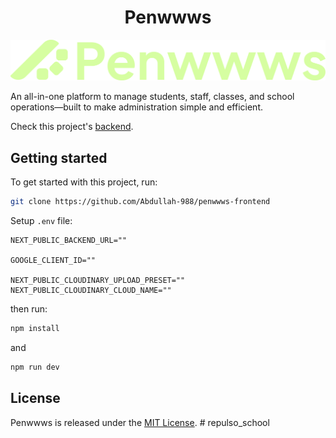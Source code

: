 <h1 align="center">Penwwws</h1>

![Logo](/public/images/penwwws-full-logo.png)

An all-in-one platform to manage students, staff, classes, and school operations—built to make administration simple and efficient.

Check this project's [backend](https://github.com/abdullah-988/penwwws-backend).

## Getting started

To get started with this project, run:

```bash
git clone https://github.com/Abdullah-988/penwwws-frontend
```

Setup `.env` file:

```
NEXT_PUBLIC_BACKEND_URL=""

GOOGLE_CLIENT_ID=""

NEXT_PUBLIC_CLOUDINARY_UPLOAD_PRESET=""
NEXT_PUBLIC_CLOUDINARY_CLOUD_NAME=""
```

then run:

```bash
npm install
```

and

```bash
npm run dev
```

## License

Penwwws is released under the [MIT License](https://opensource.org/licenses/MIT).
#   r e p u l s o _ s c h o o l 
 
 